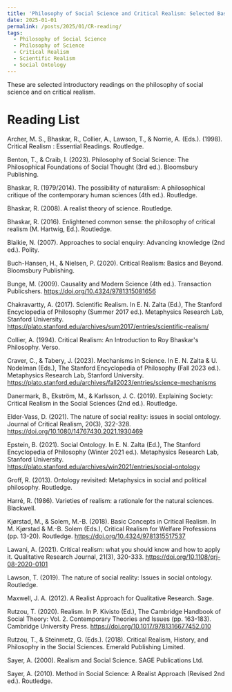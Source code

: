 ```yaml
---
title: 'Philosophy of Social Science and Critical Realism: Selected Basic Readings'
date: 2025-01-01
permalink: /posts/2025/01/CR-reading/
tags:
  - Philosophy of Social Science
  - Philosophy of Science
  - Critical Realism
  - Scientific Realism
  - Social Ontology
---
```


These are selected introductory readings on the philosophy of social science and on critical realism.

Reading List
======
Archer, M. S., Bhaskar, R., Collier, A., Lawson, T., & Norrie, A. (Eds.). (1998). Critical Realism : Essential Readings. Routledge. 

Benton, T., & Craib, I. (2023). Philosophy of Social Science: The Philosophical Foundations of Social Thought (3rd ed.). Bloomsbury Publishing. 

Bhaskar, R. (1979/2014). The possibility of naturalism: A philosophical critique of the contemporary human sciences (4th ed.). Routledge. 

Bhaskar, R. (2008). A realist theory of science. Routledge. 

Bhaskar, R. (2016). Enlightened common sense: the philosophy of critical realism (M. Hartwig, Ed.). Routledge. 

Blaikie, N. (2007). Approaches to social enquiry: Advancing knowledge (2nd ed.). Polity. 

Buch-Hansen, H., & Nielsen, P. (2020). Critical Realism: Basics and Beyond. Bloomsbury Publishing. 

Bunge, M. (2009). Causality and Modern Science (4th ed.). Transaction Publicshers. https://doi.org/10.4324/9781315081656 

Chakravartty, A. (2017). Scientific Realism. In E. N. Zalta (Ed.), The Stanford Encyclopedia of Philosophy (Summer 2017 ed.). Metaphysics Research Lab, Stanford University. https://plato.stanford.edu/archives/sum2017/entries/scientific-realism/ 

Collier, A. (1994). Critical Realism: An Introduction to Roy Bhaskar's Philosophy. Verso. 

Craver, C., & Tabery, J. (2023). Mechanisms in Science. In E. N. Zalta & U. Nodelman (Eds.), The Stanford Encyclopedia of Philosophy (Fall 2023 ed.). Metaphysics Research Lab, Stanford University. https://plato.stanford.edu/archives/fall2023/entries/science-mechanisms 

Danermark, B., Ekström, M., & Karlsson, J. C. (2019). Explaining Society: Critical Realism in the Social Sciences (2nd ed.). Routledge. 

Elder-Vass, D. (2021). The nature of social reality: issues in social ontology. Journal of Critical Realism, 20(3), 322-328. https://doi.org/10.1080/14767430.2021.1930469 

Epstein, B. (2021). Social Ontology. In E. N. Zalta (Ed.), The Stanford Encyclopedia of Philosophy (Winter 2021 ed.). Metaphysics Research Lab, Stanford University. https://plato.stanford.edu/archives/win2021/entries/social-ontology 

Groff, R. (2013). Ontology revisited: Metaphysics in social and political philosophy. Routledge. 

Harré, R. (1986). Varieties of realism: a rationale for the natural sciences. Blackwell. 

Kjørstad, M., & Solem, M.-B. (2018). Basic Concepts in Critical Realism. In M. Kjørstad & M.-B. Solem (Eds.), Critical Realism for Welfare Professions (pp. 13-20). Routledge. https://doi.org/10.4324/9781315517537 

Lawani, A. (2021). Critical realism: what you should know and how to apply it. Qualitative Research Journal, 21(3), 320-333. https://doi.org/10.1108/qrj-08-2020-0101 

Lawson, T. (2019). The nature of social reality: Issues in social ontology. Routledge. 

Maxwell, J. A. (2012). A Realist Approach for Qualitative Research. Sage. 

Rutzou, T. (2020). Realism. In P. Kivisto (Ed.), The Cambridge Handbook of Social Theory: Vol. 2. Contemporary Theories and Issues (pp. 163-183). Cambridge University Press. https://doi.org/10.1017/9781316677452.010 

Rutzou, T., & Steinmetz, G. (Eds.). (2018). Critical Realism, History, and Philosophy in the Social Sciences. Emerald Publishing Limited. 

Sayer, A. (2000). Realism and Social Science. SAGE Publications Ltd. 

Sayer, A. (2010). Method in Social Science: A Realist Approach (Revised 2nd ed.). Routledge. 

